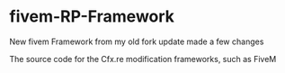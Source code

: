# fivem-RP-Framework

New fivem Framework from my old fork update made a few changes


The source code for the Cfx.re modification frameworks, such as FiveM
